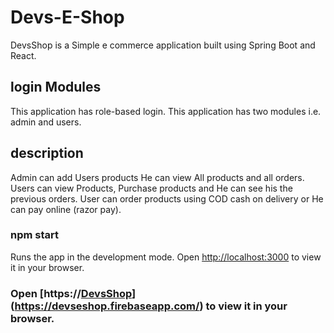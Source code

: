 # Devs-E-Shop 

DevsShop is a Simple e commerce application built using Spring Boot and React.

## login Modules

This application has role-based login. This application has two modules i.e. admin and users.

## description 

Admin can add Users products He can view All products and all orders.
Users can view Products, Purchase products and He can see his the previous orders.
User can order products using COD cash on delivery or He can pay online (razor pay).

### npm start
Runs the app in the development mode.
Open [http://localhost:3000](http://localhost:3000) to view it in your browser.

### Open [https://[DevsShop](https://devseshop.web.app/)](https://devseshop.firebaseapp.com/) to view it in your browser.


